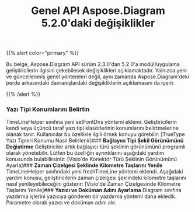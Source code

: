 ﻿---
title: Genel API Aspose.Diagram 5.2.0'daki değişiklikler
type: docs
weight: 50
url: /tr/java/public-api-changes-in-aspose-diagram-5-2-0/
---
{{% alert color="primary" %}} 

Bu belge, Aspose.Diagram API sürüm 2.3.0'dan 5.2.0'a modül/uygulama geliştiricilerin ilgisini çekebilecek değişiklikleri açıklamaktadır. Yalnızca yeni ve güncellenmiş genel yöntemleri değil, aynı zamanda Aspose.Diagram'deki perde arkasındaki davranışlardaki değişikliklerin açıklamasını da içerir.

{{% /alert %}} 
### **Yazı Tipi Konumlarını Belirtin**
TimeLineHelper sınıfına yeni setFontDirs yöntemi eklenir. Geliştiricilerin kendi veya üçüncü taraf yazı tipi klasörlerinin konumlarını belirtmelerine olanak tanır. Kullanıcılar bu özellikle ilgili örnek konuyu görebilir: [TrueType Yazı Tipleri Konumu Nasıl Belirlenir]### **Bağlayıcı Tipi Şekil Görünümünü Değiştirme**
Geliştiriciler artık bağlayıcı türü şeklinin görünümünü programlı olarak yönetebilir. Lütfen bu özelliğin ayrıntılarını aşağıdaki yardım konusunda bulabilirsiniz: [Visio'de Konektör Türü Şeklinin Görünümünü Ayarla]### **Zaman Çizelgesi Şeklinde Kilometre Taşlarını Yenile**
TimeLineHelper sınıfındaki yeni freshTimeLine yöntemi eklendi. Aşağıdaki yardım konusu, geliştiricilerin zaman çizelgesi şeklindeki kilometre taşlarını nasıl yenileyebileceğini gösterir: [Visio'de Zaman Çizelgesinde Kilometre Taşlarını Yenile]### **Yazıcı ve Doküman Adını Ayarlama**
Diagram sınıfına yazdırma işlerini yazıcıya gönderen bir yazdırma yöntemi daha ekledik. Parametre olarak yazıcı ve doküman adını alır.
